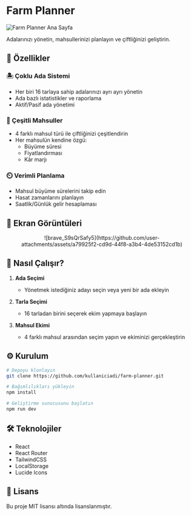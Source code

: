 # Farm Planner

![Farm Planner Ana Sayfa](https://github.com/user-attachments/assets/b5d9d406-6891-4514-ac17-8143c6b86a03)

Adalarınızı yönetin, mahsullerinizi planlayın ve çiftliğinizi geliştirin.

## 🌟 Özellikler

### 🏝️ Çoklu Ada Sistemi
- Her biri 16 tarlaya sahip adalarınızı ayrı ayrı yönetin
- Ada bazlı istatistikler ve raporlama
- Aktif/Pasif ada yönetimi

### 🌾 Çeşitli Mahsuller  
- 4 farklı mahsul türü ile çiftliğinizi çeşitlendirin
- Her mahsulün kendine özgü:
  - Büyüme süresi
  - Fiyatlandırması 
  - Kâr marjı

### ⏲️ Verimli Planlama
- Mahsul büyüme sürelerini takip edin
- Hasat zamanlarını planlayın
- Saatlik/Günlük gelir hesaplaması

## 📱 Ekran Görüntüleri

<div align="center">
 ![brave_S9sQrSafy5](https://github.com/user-attachments/assets/a79925f2-cd9d-44f8-a3b4-4de53152cd1b)


</div>

## 🚀 Nasıl Çalışır?

1. **Ada Seçimi**
   - Yönetmek istediğiniz adayı seçin veya yeni bir ada ekleyin

2. **Tarla Seçimi** 
   - 16 tarladan birini seçerek ekim yapmaya başlayın

3. **Mahsul Ekimi**
   - 4 farklı mahsul arasından seçim yapın ve ekiminizi gerçekleştirin

## ⚙️ Kurulum

```bash
# Depoyu klonlayın
git clone https://github.com/kullaniciadi/farm-planner.git

# Bağımlılıkları yükleyin
npm install

# Geliştirme sunucusunu başlatın
npm run dev
```

## 🛠️ Teknolojiler

- React
- React Router
- TailwindCSS
- LocalStorage
- Lucide Icons

## 📄 Lisans

Bu proje MIT lisansı altında lisanslanmıştır.
